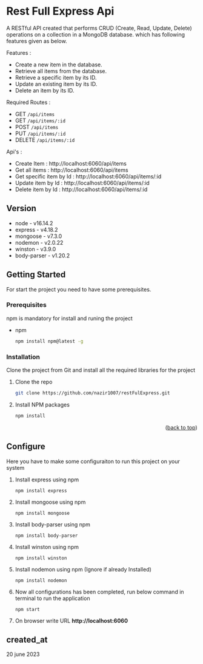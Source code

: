 # Rest Full Express Api

A RESTful API created that performs CRUD (Create, Read, Update, Delete) operations on a collection in a MongoDB database.
which has following features given as below.

Features :
- Create a new item in the database.
- Retrieve all items from the database.
- Retrieve a specific item by its ID.
- Update an existing item by its ID.
- Delete an item by its ID.

Required Routes : 
 - GET `/api/items` 
 - GET `/api/items/:id` 
 - POST `/api/items`
 - PUT `/api/items/:id` 
 - DELETE `/api/items/:id`

Api's : 
- Create Item : http://localhost:6060/api/items
- Get all items : http://localhost:6060/api/items
- Get specific item by Id : http://localhost:6060/api/items/:id
- Update item by Id : http://localhost:6060/api/items/:id
- Delete item by Id : http://localhost:6060/api/items/:id


## Version

- node - v16.14.2
- express - v4.18.2
- mongoose - v7.3.0
- nodemon - v2.0.22
- winston - v3.9.0
- body-parser - v1.20.2 

## Getting Started

For start the project you need to have some prerequisites.

### Prerequisites
npm is mandatory for install and runing the project

* npm
  ```sh
  npm install npm@latest -g
  ```

### Installation

Clone the project from Git and install all the required libraries for the project

1. Clone the repo
   ```sh
   git clone https://github.com/nazir1007/restFulExpress.git
   ```
2. Install NPM packages
   ```sh
   npm install
   ```

<p align="right">(<a href="#readme-top">back to top</a>)</p>

## Configure

Here you have to make some configuraiton to run this project on your system
1. Install express using npm 
    ```
    npm install express
    ```
2. Install mongoose using npm 
    ```
    npm install mongoose
    ```
3. Install body-parser using npm 
    ```
    npm install body-parser
    ```
4. Install winston using npm 
    ```
    npm install winston
    ```
5. Install nodemon using npm (Ignore if already Installed)
    ```
    npm install nodemon
    ```
6. Now all configurations has been completed, run below command in terminal to run the application
    ```
    npm start
    ```
3. On browser write URL <b>http://localhost:6060</b>   

## created_at

20 june 2023
